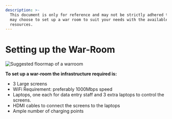 ```yaml
---
description: >-
  This document is only for reference and may not be strictly adhered to. You
  may choose to set up a war room to suit your needs with the available
  resources.
---
```


# Setting up the War-Room



![Suggested floormap of a warroom](https://lh4.googleusercontent.com/nF0qbkn6p304P40mWOQZA4YZ_CTwZlNkrBn38ALnQGuM0FKjB5bbbZPHCN88R4uWmfGh5BcBnTxUI_UjASw8ShUnM00TGJTnky3YKyBw7Kl2xBvSTqz7TkWWlvMbMITAj-g-7M4)



**To set up a war-room the infrastructure required is:**

* 3 Large screens
* WiFi Requirement: preferably 1000Mbps speed 
* Laptops, one each for data entry staff and 3 extra laptops to control the screens.
* HDMI cables to connect the screens to the laptops
* Ample number of charging points

